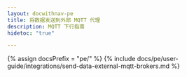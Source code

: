 ```yaml
---
layout: docwithnav-pe
title: 将数据发送到外部 MQTT 代理
description: MQTT 下行指南
hidetoc: "true"

---
```

{% assign docsPrefix = "pe/" %}
{% include docs/pe/user-guide/integrations/send-data-external-mqtt-brokers.md %}